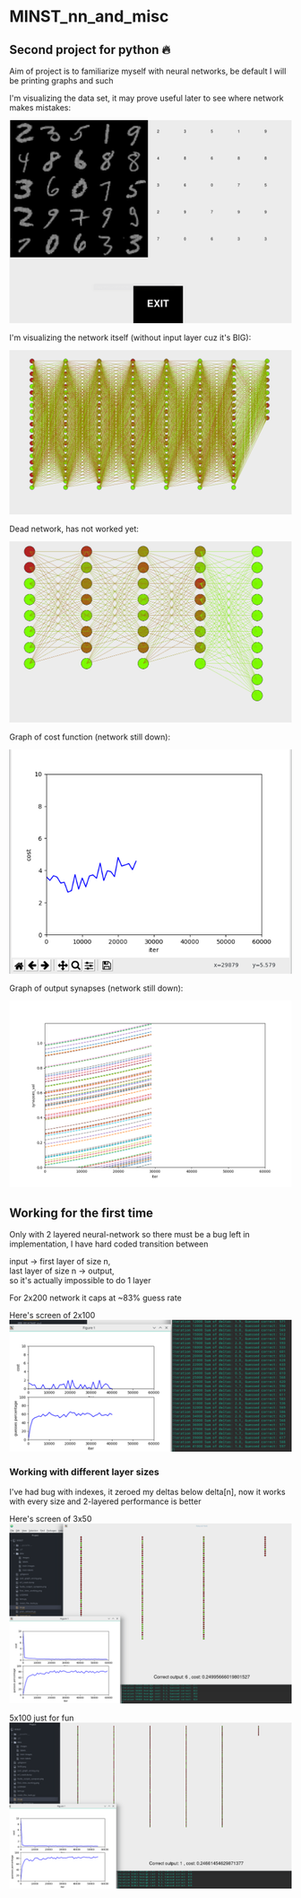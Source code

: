 # MINST_nn_and_misc
## Second project for python :fire:
Aim of project is to familiarize myself with neural networks, be default I will
be printing graphs and such

I'm visualizing the data set, it may prove useful later to see where network makes mistakes:

![alt text](https://github.com/Konrad337/MINST_nn_and_misc/blob/master/screen01.png "Data vizualizer")

I'm visualizing the network itself (without input layer cuz it's BIG):

![alt text](https://github.com/Konrad337/MINST_nn_and_misc/blob/master/screen02.png "Net vizualizer")

Dead network, has not worked yet:

![alt text](https://github.com/Konrad337/MINST_nn_and_misc/blob/master/screen03.png "Net vizualizer")

Graph of cost function (network still down):

![alt text](https://github.com/Konrad337/MINST_nn_and_misc/blob/master/cost_graph_wrong.png "Cost graph")

Graph of output synapses (network still down):

![alt text](https://github.com/Konrad337/MINST_nn_and_misc/blob/master/faulty_output_synapses.png "Faulty synapses")

## Working for the first time
Only with 2 layered neural-network so there must be a bug left in implementation,
I have hard coded transition between

input -> first layer of size n,   
last layer of size n -> output,     
so it's actually impossible to do 1 layer

For 2x200 network it caps at ~83% guess rate

Here's screen of 2x100
![alt text](https://github.com/Konrad337/MINST_nn_and_misc/blob/master/first_time_working.png "First time working")

### Working with different layer sizes
I've had bug with indexes, it zeroed my deltas below delta[n], now it works with
every size and 2-layered performance is better

Here's screen of 3x50
![alt text](https://github.com/Konrad337/MINST_nn_and_misc/blob/master/3x50.png "3x50")

5x100 just for fun
![alt text](https://github.com/Konrad337/MINST_nn_and_misc/blob/master/5x100.png "5x100")
